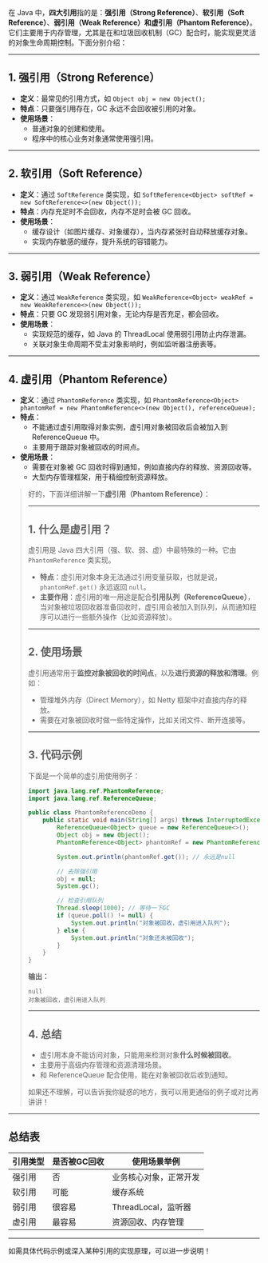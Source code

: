 在 Java 中，**四大引用**指的是：**强引用（Strong Reference）**、**软引用（Soft Reference）**、**弱引用（Weak Reference）**和**虚引用（Phantom Reference）**。它们主要用于内存管理，尤其是在和垃圾回收机制（GC）配合时，能实现更灵活的对象生命周期控制。下面分别介绍：

---

## 1. 强引用（Strong Reference）

- **定义**：最常见的引用方式，如 `Object obj = new Object();`
- **特点**：只要强引用存在，GC 永远不会回收被引用的对象。
- **使用场景**：
  - 普通对象的创建和使用。
  - 程序中的核心业务对象通常使用强引用。

---

## 2. 软引用（Soft Reference）

- **定义**：通过 `SoftReference` 类实现，如 `SoftReference<Object> softRef = new SoftReference<>(new Object());`
- **特点**：内存充足时不会回收，内存不足时会被 GC 回收。
- **使用场景**：
  - 缓存设计（如图片缓存、对象缓存），当内存紧张时自动释放缓存对象。
  - 实现内存敏感的缓存，提升系统的容错能力。

---

## 3. 弱引用（Weak Reference）

- **定义**：通过 `WeakReference` 类实现，如 `WeakReference<Object> weakRef = new WeakReference<>(new Object());`
- **特点**：只要 GC 发现弱引用对象，无论内存是否充足，都会回收。
- **使用场景**：
  - 实现规范的缓存，如 Java 的 ThreadLocal 使用弱引用防止内存泄漏。
  - 关联对象生命周期不受主对象影响时，例如监听器注册表等。

---

## 4. 虚引用（Phantom Reference）

- **定义**：通过 `PhantomReference` 类实现，如 `PhantomReference<Object> phantomRef = new PhantomReference<>(new Object(), referenceQueue);`
- **特点**：
  - 不能通过虚引用取得对象实例，虚引用对象被回收后会被加入到 ReferenceQueue 中。
  - 主要用于跟踪对象被回收的时间点。
- **使用场景**：
  - 需要在对象被 GC 回收时得到通知，例如直接内存的释放、资源回收等。
  - 大型内存管理框架，用于精细控制资源释放。

> 好的，下面详细讲解一下**虚引用（Phantom Reference）**：
>
> ---
>
> ## 1. 什么是虚引用？
>
> 虚引用是 Java 四大引用（强、软、弱、虚）中最特殊的一种。它由 `PhantomReference` 类实现。
>
> - **特点**：虚引用对象本身无法通过引用变量获取，也就是说，`phantomRef.get()` 永远返回 `null`。
> - **主要作用**：虚引用的唯一用途是配合**引用队列（ReferenceQueue）**，当对象被垃圾回收器准备回收时，虚引用会被加入到队列，从而通知程序可以进行一些额外操作（比如资源释放）。
>
> ---
>
> ## 2. 使用场景
>
> 虚引用通常用于**监控对象被回收的时间点**，以及**进行资源的释放和清理**。例如：
> - 管理堆外内存（Direct Memory），如 Netty 框架中对直接内存的释放。
> - 需要在对象被回收时做一些特定操作，比如关闭文件、断开连接等。
>
> ---
>
> ## 3. 代码示例
>
> 下面是一个简单的虚引用使用例子：
>
> ```java
> import java.lang.ref.PhantomReference;
> import java.lang.ref.ReferenceQueue;
> 
> public class PhantomReferenceDemo {
>     public static void main(String[] args) throws InterruptedException {
>         ReferenceQueue<Object> queue = new ReferenceQueue<>();
>         Object obj = new Object();
>         PhantomReference<Object> phantomRef = new PhantomReference<>(obj, queue);
> 
>         System.out.println(phantomRef.get()); // 永远是null
> 
>         // 去除强引用
>         obj = null;
>         System.gc();
> 
>         // 检查引用队列
>         Thread.sleep(1000); // 等待一下GC
>         if (queue.poll() != null) {
>             System.out.println("对象被回收，虚引用进入队列");
>         } else {
>             System.out.println("对象还未被回收");
>         }
>     }
> }
> ```
> **输出：**
> ```
> null
> 对象被回收，虚引用进入队列
> ```
>
> ---
>
> ## 4. 总结
>
> - 虚引用本身不能访问对象，只能用来检测对象**什么时候被回收**。
> - 主要用于高级内存管理和资源清理场景。
> - 和 ReferenceQueue 配合使用，能在对象被回收后收到通知。
>
> 如果还不理解，可以告诉我你疑惑的地方，我可以用更通俗的例子或对比再讲讲！

---

## 总结表

| 引用类型 | 是否被GC回收 | 使用场景举例           |
| -------- | ------------ | ---------------------- |
| 强引用   | 否           | 业务核心对象，正常开发 |
| 软引用   | 可能         | 缓存系统               |
| 弱引用   | 很容易       | ThreadLocal，监听器    |
| 虚引用   | 最容易       | 资源回收、内存管理     |

---

如需具体代码示例或深入某种引用的实现原理，可以进一步说明！